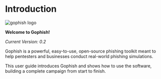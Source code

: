 # Introduction

![gophish logo](https://raw.github.com/jordan-wright/gophish/master/static/images/gophish_purple.png)

**Welcome to Gophish!**

*Current Version: 0.2*

Gophish is a powerful, easy-to-use, open-source phishing toolkit meant to help pentesters and businesses conduct real-world phishing simulations.

This user guide introduces Gophish and shows how to use the software, building a complete campaign from start to finish.
